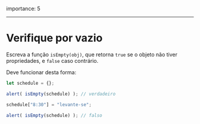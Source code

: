 importance: 5

---

# Verifique por vazio

Escreva a função `isEmpty(obj)`, que retorna `true` se o objeto não tiver propriedades, e `false` caso contrário.

Deve funcionar desta forma:

```js
let schedule = {};

alert( isEmpty(schedule) ); // verdadeiro

schedule["8:30"] = "levante-se";

alert( isEmpty(schedule) ); // falso
```

